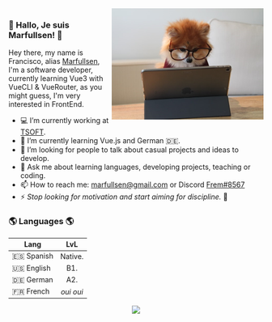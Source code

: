 <img width="300px" align="right" src="./docs/img/dog.jpg"/>

### 👋 Hallo, Je suis Marfullsen! 👋

Hey there, my name is Francisco, alias [Marfullsen](https://marfullsen.github.io/), I'm a software developer, currently learning Vue3 with VueCLI & VueRouter, as you might guess, I'm very interested in FrontEnd.

- 💻 I’m currently working at [TSOFT](https://www.tsoftglobal.com/).
- 🌱 I’m currently learning Vue.js and German 🇩🇪.
- 📌 I’m looking for people to talk about casual projects and ideas to develop.
- 💬 Ask me about learning languages, developing projects, teaching or coding.
- 📫 How to reach me: [marfullsen@gmail.com](mailto:marfullsen@gmail.com) or Discord [Frem#8567](https://discordapp.com/users/555570275060547630/)
- ⚡ <i>Stop looking for motivation and start aiming for discipline.</i> 🤟

### 🌎 Languages 🌎

Lang | LvL
--- | :---:
🇪🇸 Spanish | Native.
🇺🇸 English | B1.
🇩🇪 German | A2.
🇫🇷 French | *oui oui*

<p align="center">
    <img src="https://profile-counter.glitch.me/Marfullsen/count.svg"/>
</p>
